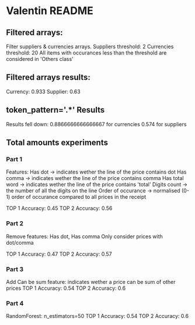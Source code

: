 # Valentin README

## Filtered arrays:
Filter suppliers & currencies arrays.
Suppliers threshold: 2
Currencies threshold: 20
All items with occurances less than the threshold are considered in 'Others class'

## Filtered arrays results:
Currency: 0.933 
Supplier: 0.63

## token_pattern='.*' Results
Results fell down: 
0.8866666666666667 for currencies
0.574 for suppliers

## Total amounts experiments

### Part 1
Features:
Has dot -> indicates wether the line of the price contains dot
Has comma -> indicates wether the line of the price contains comma
Has total word -> indicates wether the line of the price contains 'total'
Digits count -> the number of all the digits on the line
Order of occurance -> normalised (0-1) order of occurance compared to all prices in the receipt

TOP 1 Accuracy: 0.45
TOP 2 Accuracy: 0.56

### Part 2
Remove features: Has dot, Has comma
Only consider prices with dot/comma

TOP 1 Accuracy: 0.47
TOP 2 Accuracy: 0.57

### Part 3
Add Can be sum feature: indicates wether a price can be sum of other prices
TOP 1 Accuracy: 0.54
TOP 2 Accuracy: 0.6

### Part 4
RandomForest: n_estimators=50
TOP 1 Accuracy: 0.54
TOP 2 Accuracy: 0.6
